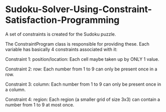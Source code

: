 # Sudoku-Solver-Using-Constraint-Satisfaction-Programming
A set of constraints is created for the Sudoku puzzle.

The ConstraintProgram class is responsible for providing these. Each variable has basically 4 constraints associated with it:  

Constraint 1: position/location:  Each cell maybe taken up by ONLY 1 value.  

Constraint 2: row:  Each number from 1 to 9 can only be present once in a row.  

Constraint 3: column:  Each number from 1 to 9 can only be present once in a column.  

Constraint 4: region:  Each region (a smaller grid of size 3x3) can contain a number from 1 to 9 at most once. 
